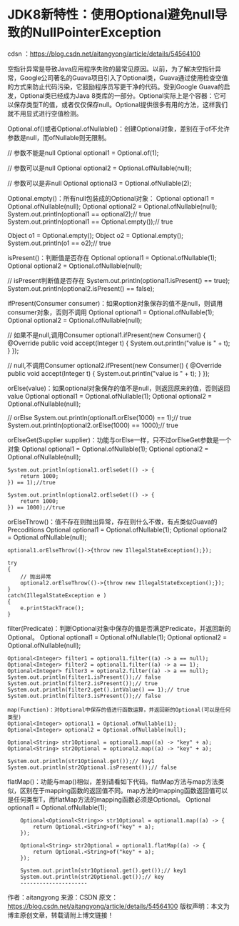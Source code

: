 # JDK8新特性：使用Optional避免null导致的NullPointerException
cdsn ：https://blog.csdn.net/aitangyong/article/details/54564100

空指针异常是导致Java应用程序失败的最常见原因。以前，为了解决空指针异常，Google公司著名的Guava项目引入了Optional类，Guava通过使用检查空值的方式来防止代码污染，它鼓励程序员写更干净的代码。受到Google Guava的启发，Optional类已经成为Java 8类库的一部分。Optional实际上是个容器：它可以保存类型T的值，或者仅仅保存null。Optional提供很多有用的方法，这样我们就不用显式进行空值检测。


Optional.of()或者Optional.ofNullable()：创建Optional对象，差别在于of不允许参数是null，而ofNullable则无限制。

// 参数不能是null
Optional<Integer> optional1 = Optional.of(1);
 
// 参数可以是null
Optional<Integer> optional2 = Optional.ofNullable(null);
 
// 参数可以是非null
Optional<Integer> optional3 = Optional.ofNullable(2);

Optional.empty()：所有null包装成的Optional对象：
Optional<Integer> optional1 = Optional.ofNullable(null);
Optional<Integer> optional2 = Optional.ofNullable(null);
System.out.println(optional1 == optional2);// true
System.out.println(optional1 == Optional.<Integer>empty());// true
 
Object o1 = Optional.<Integer>empty();
Object o2 = Optional.<String>empty();
System.out.println(o1 == o2);// true

isPresent()：判断值是否存在
Optional<Integer> optional1 = Optional.ofNullable(1);
Optional<Integer> optional2 = Optional.ofNullable(null);
 
// isPresent判断值是否存在
System.out.println(optional1.isPresent() == true);
System.out.println(optional2.isPresent() == false);


ifPresent(Consumer consumer)：如果option对象保存的值不是null，则调用consumer对象，否则不调用
Optional<Integer> optional1 = Optional.ofNullable(1);
Optional<Integer> optional2 = Optional.ofNullable(null);
 
// 如果不是null,调用Consumer
optional1.ifPresent(new Consumer<Integer>() {
	@Override
	public void accept(Integer t) {
		System.out.println("value is " + t);
	}
});
 
// null,不调用Consumer
optional2.ifPresent(new Consumer<Integer>() {
	@Override
	public void accept(Integer t) {
		System.out.println("value is " + t);
	}
});


orElse(value)：如果optional对象保存的值不是null，则返回原来的值，否则返回value
Optional<Integer> optional1 = Optional.ofNullable(1);
Optional<Integer> optional2 = Optional.ofNullable(null);
 
// orElse
System.out.println(optional1.orElse(1000) == 1);// true
System.out.println(optional2.orElse(1000) == 1000);// true


orElseGet(Supplier supplier)：功能与orElse一样，只不过orElseGet参数是一个对象
    Optional<Integer> optional1 = Optional.ofNullable(1);
    Optional<Integer> optional2 = Optional.ofNullable(null);
     
    System.out.println(optional1.orElseGet(() -> {
    	return 1000;
    }) == 1);//true
     
    System.out.println(optional2.orElseGet(() -> {
    	return 1000;
    }) == 1000);//true


orElseThrow()：值不存在则抛出异常，存在则什么不做，有点类似Guava的Precoditions
    Optional<Integer> optional1 = Optional.ofNullable(1);
    Optional<Integer> optional2 = Optional.ofNullable(null);
     
    optional1.orElseThrow(()->{throw new IllegalStateException();});
     
    try
    {
    	// 抛出异常
    	optional2.orElseThrow(()->{throw new IllegalStateException();});
    }
    catch(IllegalStateException e )
    {
    	e.printStackTrace();
    }


filter(Predicate)：判断Optional对象中保存的值是否满足Predicate，并返回新的Optional。
    Optional<Integer> optional1 = Optional.ofNullable(1);
    Optional<Integer> optional2 = Optional.ofNullable(null);
     
    Optional<Integer> filter1 = optional1.filter((a) -> a == null);
    Optional<Integer> filter2 = optional1.filter((a) -> a == 1);
    Optional<Integer> filter3 = optional2.filter((a) -> a == null);
    System.out.println(filter1.isPresent());// false
    System.out.println(filter2.isPresent());// true
    System.out.println(filter2.get().intValue() == 1);// true
    System.out.println(filter3.isPresent());// false

    map(Function)：对Optional中保存的值进行函数运算，并返回新的Optional(可以是任何类型)
    Optional<Integer> optional1 = Optional.ofNullable(1);
    Optional<Integer> optional2 = Optional.ofNullable(null);
     
    Optional<String> str1Optional = optional1.map((a) -> "key" + a);
    Optional<String> str2Optional = optional2.map((a) -> "key" + a);
     
    System.out.println(str1Optional.get());// key1
    System.out.println(str2Optional.isPresent());// false


flatMap()：功能与map()相似，差别请看如下代码。flatMap方法与map方法类似，区别在于mapping函数的返回值不同。map方法的mapping函数返回值可以是任何类型T，而flatMap方法的mapping函数必须是Optional。
            Optional<Integer> optional1 = Optional.ofNullable(1);
      
        Optional<Optional<String>> str1Optional = optional1.map((a) -> {
        	return Optional.<String>of("key" + a);
        });
         
        Optional<String> str2Optional = optional1.flatMap((a) -> {
        	return Optional.<String>of("key" + a);
        });
         
        System.out.println(str1Optional.get().get());// key1
        System.out.println(str2Optional.get());// key
        --------------------- 
作者：aitangyong 
来源：CSDN 
原文：https://blog.csdn.net/aitangyong/article/details/54564100 
版权声明：本文为博主原创文章，转载请附上博文链接！
